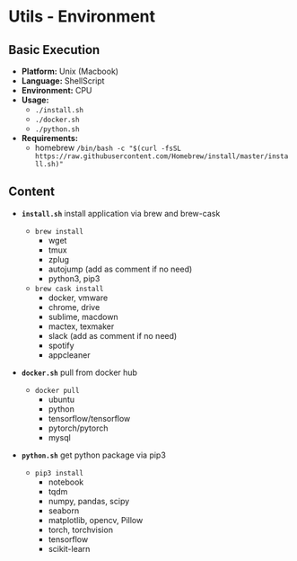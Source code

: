 # Utils - Environment

## Basic Execution
- **Platform:** Unix (Macbook)
- **Language:** ShellScript
- **Environment:** CPU
- **Usage:**
	- ``./install.sh``
	- ``./docker.sh``
	- ``./python.sh``
- **Requirements:**
	- homebrew ``/bin/bash -c "$(curl -fsSL https://raw.githubusercontent.com/Homebrew/install/master/install.sh)"``

## Content
- **``install.sh``** install application via brew and brew-cask
	- ``brew install``
		- wget
		- tmux
		- zplug
		- autojump (add as comment if no need)
		- python3, pip3
	- ``brew cask install``
		- docker, vmware
		- chrome, drive
		- sublime, macdown
		- mactex, texmaker
		- slack (add as comment if no need)
		- spotify
		- appcleaner

- **``docker.sh``** pull from docker hub
	- ``docker pull``
		- ubuntu
		- python
		- tensorflow/tensorflow
		- pytorch/pytorch
		- mysql

- **``python.sh``** get python package via pip3
	- ``pip3 install``
		- notebook
		- tqdm
		- numpy, pandas, scipy
		- seaborn
		- matplotlib, opencv, Pillow
		- torch, torchvision
		- tensorflow
		- scikit-learn